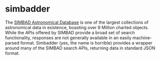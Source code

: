 # simbadder

<!--- bit --->
The [SIMBAD Astronomical Database](http://simbad.u-strasbg.fr/simbad/) is one of the largest collections of astronomical
data in existence, boasting over 9 Million charted objects.  While the APIs offered by SIMBAD provide a broad set of
search functionality, responses are not generally available in an easily machine-parsed format.  Simbadder (yes, the name
is horrible) provides a wrapper around many of the SIMBAD search APIs, returning data in standard JSON format.
<!--- /bit --->
